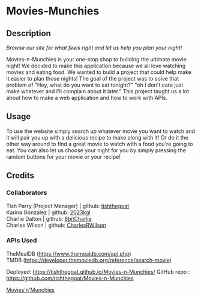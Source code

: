 # Movies-Munchies

## Description
*Browse our site for what feels right and let us help you plan your night!*

Movies-n-Munchies is your one-stop shop to building the ultimate movie night! We decided to make this application because we all love watching movies and eating food. We wanted to build a project that could help make it easier to plan those nights! The goal of the project was to solve that problem of "Hey, what do you want to eat tonight?" "oh I don't care just make whatever and I'll complain about it later." This project taught us a lot about how to make a web application and how to work with APIs.

## Usage
To use the website simply search up whatever movie you want to watch and it will pair you up with a delicious recipe to make along with it! Or do it the other way around to find a great movie to watch with a food you're going to eat. You can also let us choose your night for you by simply pressing the random buttons for your movie or your recipe!

## Credits

### Collaborators
Tish Parry (Project Manager) | github: [tishthegoat](https://github.com/tishthegoat)<br>
Karina Gonzalez | github: [2023kgl](https://github.com/2023kgl)<br>
Charlie Dalton | github: [8bitCharlie](https://github.com/8bitCharlie)<br>
Charles Wilson | github: [CharlesRWilson](https://github.com/CharlesRWilson)<br>

### APIs Used
TheMealDB (https://www.themealdb.com/api.php)<br>
TMDB (https://developer.themoviedb.org/reference/search-movie)

Deployed: https://tishthegoat.github.io/Movies-n-Munchies/
GitHub repo : https://github.com/tishthegoat/Movies-n-Munchies

[Movies'n'Munchies](./assets/images/Movies'n'Munchies.png)
